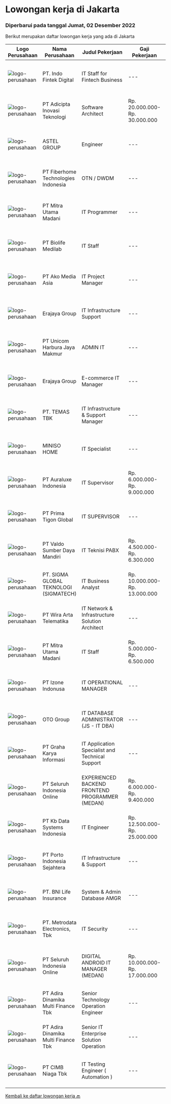 
  # Lowongan kerja di Jakarta

  ### Diperbarui pada tanggal Jumat, 02 Desember 2022

  Berikut merupakan daftar lowongan kerja yang ada di Jakarta

  |Logo Perusahaan | Nama Perusahaan | Judul Pekerjaan | Gaji Pekerjaan | Lokasi | Deskripsi | Tanggal diunggah | Pranala |
  | -------------- | --------------- | --------------- | --------- | --------- | -------------- | ------- | ----------- |
  |![logo-perusahaan](https://i.ibb.co/sqvTCh9/112815900-stock-vector-no-image-available-icon-flat-vector.webp)|PT. Indo Fintek Digital|IT Staff for Fintech Business|---|Jakarta Raya|Responsibilities; Responsible to assess and monitor minimum requirement for related IT matter in conjunction with company core business in fintech...|Rabu, 30 November 2022|https://www.jobstreet.co.id/id/job/it-staff-for-fintech-business-4126414?token=0~f10840c9-6d7d-44f1-bce7-f790f36a7a01&sectionRank=1&jobId=jobstreet-id-job-4126414|
|![logo-perusahaan](https://image-service-cdn.seek.com.au/82ce5710dcf499e452b024e0e2f9a80fb44971fe/ee4dce1061f3f616224767ad58cb2fc751b8d2dc)|PT Adicipta Inovasi Teknologi|Software Architect|Rp. 20.000.000-Rp. 30.000.000|Jakarta Barat|JOB DESCRIPTIONS: Conducts a system architecture evaluation and collaborates with project management and IT development teams to improve the...|Kamis, 01 Desember 2022|https://www.jobstreet.co.id/id/job/software-architect-4115749?token=0~f10840c9-6d7d-44f1-bce7-f790f36a7a01&sectionRank=2&jobId=jobstreet-id-job-4115749|
|![logo-perusahaan](https://image-service-cdn.seek.com.au/e34d753399cc573be3702ef877e1c81969e59d06/ee4dce1061f3f616224767ad58cb2fc751b8d2dc)|ASTEL GROUP|Engineer|---|Jakarta Raya|Job Qualification :  Candidate must possess at least Bachelor's Degree in Engineering (Computer/Telecommunication), Computer Science/Information...|Jumat, 02 Desember 2022|https://www.jobstreet.co.id/id/job/engineer-4128934?token=0~f10840c9-6d7d-44f1-bce7-f790f36a7a01&sectionRank=3&jobId=jobstreet-id-job-4128934|
|![logo-perusahaan](https://image-service-cdn.seek.com.au/75a0e137cbbbb6119c508c6dc1464d0ff9ef547b/ee4dce1061f3f616224767ad58cb2fc751b8d2dc)|PT Fiberhome Technologies Indonesia|OTN / DWDM|---|Jakarta Raya|Job Responsibility1. Responsible for DWDM/OTN Equipment installtion,commissioning,integration.2. Responsible for Quality control during DWDM/OTN...|Kamis, 01 Desember 2022|https://www.jobstreet.co.id/id/job/otn-dwdm-4127419?token=0~f10840c9-6d7d-44f1-bce7-f790f36a7a01&sectionRank=4&jobId=jobstreet-id-job-4127419|
|![logo-perusahaan](https://image-service-cdn.seek.com.au/abe2344a2905e0499372893a4d7c77e15cdde62c/ee4dce1061f3f616224767ad58cb2fc751b8d2dc)|PT Mitra Utama Madani|IT Programmer|---|Jakarta Selatan|Qualifications :- Candidate must be bachelor degree of IT, SI, or Industrial Engineer- Having minimum 1 years working experience in IT Support...|Rabu, 30 November 2022|https://www.jobstreet.co.id/id/job/it-programmer-4126130?token=0~f10840c9-6d7d-44f1-bce7-f790f36a7a01&sectionRank=5&jobId=jobstreet-id-job-4126130|
|![logo-perusahaan](https://image-service-cdn.seek.com.au/cd502c0b778ae12e7564f0e681e42da4eeb256d6/ee4dce1061f3f616224767ad58cb2fc751b8d2dc)|PT Biolife Medilab|IT Staff|---|Jakarta Pusat|Posisi/Job Grade menyesuaikan pengalaman sebelumnyaDeskripsi Pekerjaan:·  Merencanakan, melakukan instalasi, dan pemeliharaan terhadap perangkat,...|Kamis, 01 Desember 2022|https://www.jobstreet.co.id/id/job/it-staff-4128114?token=0~f10840c9-6d7d-44f1-bce7-f790f36a7a01&sectionRank=6&jobId=jobstreet-id-job-4128114|
|![logo-perusahaan](https://image-service-cdn.seek.com.au/0022fc11f4becc787c1138f2cceb86cbec0beef2/ee4dce1061f3f616224767ad58cb2fc751b8d2dc)|PT Ako Media Asia|IT Project Manager|---|Jakarta Raya|Job Responsibilities: Coordinate internal resources and third parties/vendors for the flawless execution of projects Ensure that all projects are...|Kamis, 01 Desember 2022|https://www.jobstreet.co.id/id/job/it-project-manager-4115946?token=0~f10840c9-6d7d-44f1-bce7-f790f36a7a01&sectionRank=7&jobId=jobstreet-id-job-4115946|
|![logo-perusahaan](https://image-service-cdn.seek.com.au/1a2c5a4ce6128662ea32374602a92543f60d4144/ee4dce1061f3f616224767ad58cb2fc751b8d2dc)|Erajaya Group|IT Infrastructure Support|---|Jakarta Barat|Requirements: Experienced with Grocery Retail &amp; Grocery E-Commerce Experienced to retail POS devices installation Used to working under pressure,...|Kamis, 01 Desember 2022|https://www.jobstreet.co.id/id/job/it-infrastructure-support-4128317?token=0~f10840c9-6d7d-44f1-bce7-f790f36a7a01&sectionRank=8&jobId=jobstreet-id-job-4128317|
|![logo-perusahaan](https://image-service-cdn.seek.com.au/42962575ef27df6c85c27e79181e7802c8e6665a/ee4dce1061f3f616224767ad58cb2fc751b8d2dc)|PT Unicom Harbura Jaya Makmur|ADMIN IT|---|Jakarta Pusat|Usia max 30 thnMampu mengenali dan mengatasi masalah yang terjadi pada PC/ Notebook printer,scanner, dan lain sebagainyaInstalasi komputer baik secara...|Kamis, 01 Desember 2022|https://www.jobstreet.co.id/id/job/admin-it-4127582?token=0~f10840c9-6d7d-44f1-bce7-f790f36a7a01&sectionRank=9&jobId=jobstreet-id-job-4127582|
|![logo-perusahaan](https://image-service-cdn.seek.com.au/1a2c5a4ce6128662ea32374602a92543f60d4144/ee4dce1061f3f616224767ad58cb2fc751b8d2dc)|Erajaya Group|E-commerce IT Manager|---|Jakarta Pusat|Job Requirements: Experienced with Grocery Retail &amp;  Grocery E-Commerce Experienced to retail POS, ERP, E-Commerce system &amp; data migration...|Kamis, 01 Desember 2022|https://www.jobstreet.co.id/id/job/e-commerce-it-manager-4128362?token=0~f10840c9-6d7d-44f1-bce7-f790f36a7a01&sectionRank=10&jobId=jobstreet-id-job-4128362|
|![logo-perusahaan](https://image-service-cdn.seek.com.au/f5582a69fb737dc28a1138c0a42ab43ebe33769a/ee4dce1061f3f616224767ad58cb2fc751b8d2dc)|PT. TEMAS TBK|IT Infrastructure & Support Manager|---|Jakarta Utara|-Job Description:1. Implement effective and efficient technology according to Temas' business needs2. Datacenter service availability processing 99%3....|Kamis, 01 Desember 2022|https://www.jobstreet.co.id/id/job/it-infrastructure-support-manager-4127994?token=0~f10840c9-6d7d-44f1-bce7-f790f36a7a01&sectionRank=11&jobId=jobstreet-id-job-4127994|
|![logo-perusahaan](https://image-service-cdn.seek.com.au/c7656e8f3277b3f749ee1e9c60ab81ef926a0940/ee4dce1061f3f616224767ad58cb2fc751b8d2dc)|MINISO HOME|IT Specialist|---|Jakarta Pusat|Job Responsibilities : Responsible for the user operation support of the company information system (SAP, POS, OA, etc.) to ensure system stability...|Rabu, 30 November 2022|https://www.jobstreet.co.id/id/job/it-specialist-4125886?token=0~f10840c9-6d7d-44f1-bce7-f790f36a7a01&sectionRank=12&jobId=jobstreet-id-job-4125886|
|![logo-perusahaan](https://i.ibb.co/sqvTCh9/112815900-stock-vector-no-image-available-icon-flat-vector.webp)|PT Auraluxe Indonesia|IT Supervisor|Rp. 6.000.000-Rp. 9.000.000|Jakarta Utara|Kualifikasi: ​Pendidikan minimal S1 Jurusan Teknik (Teknik Informatika /Sistem Informasi). Berpengalaman dalam menangani sistem IT internal, khususnya...|Rabu, 30 November 2022|https://www.jobstreet.co.id/id/job/it-supervisor-4126165?token=0~f10840c9-6d7d-44f1-bce7-f790f36a7a01&sectionRank=13&jobId=jobstreet-id-job-4126165|
|![logo-perusahaan](https://image-service-cdn.seek.com.au/d94f5ace6cebfdcd245d78d4dbcfb2d385877761/ee4dce1061f3f616224767ad58cb2fc751b8d2dc)|PT Prima Tigon Global|IT SUPERVISOR|---|Jakarta Raya|Job Requirement : Good Appearance with possed strong communication and relationship building, negotiation and presentation skill. Responsible to...|Rabu, 30 November 2022|https://www.jobstreet.co.id/id/job/it-supervisor-4126075?token=0~f10840c9-6d7d-44f1-bce7-f790f36a7a01&sectionRank=14&jobId=jobstreet-id-job-4126075|
|![logo-perusahaan](https://image-service-cdn.seek.com.au/c8b4653eeb66df10a0b4efb696f683ada8224d5a/ee4dce1061f3f616224767ad58cb2fc751b8d2dc)|PT Valdo Sumber Daya Mandiri|IT Teknisi PABX|Rp. 4.500.000-Rp. 6.300.000|Jakarta Pusat|Kualifikasi :•	Usia makasimal 30 Tahun•	Pendidikan Minimal D3/S1 Jurusan Teknik Informatika/Sistem Informatika •	Menguasai Sofware &amp;...|Kamis, 01 Desember 2022|https://www.jobstreet.co.id/id/job/it-teknisi-pabx-4128262?token=0~f10840c9-6d7d-44f1-bce7-f790f36a7a01&sectionRank=15&jobId=jobstreet-id-job-4128262|
|![logo-perusahaan](https://image-service-cdn.seek.com.au/7f5820662b3590c2231782c29931979332943e74/ee4dce1061f3f616224767ad58cb2fc751b8d2dc)|PT. SIGMA GLOBAL TEKNOLOGI (SIGMATECH)|IT Business Analyst|Rp. 10.000.000-Rp. 13.000.000|Jakarta Selatan|Requirments: Min S1 Teknik Informatika / Sistem Informasi Min 2 tahun pengalaman sebagai IT Business Analyst yang memahami business proses...|Kamis, 01 Desember 2022|https://www.jobstreet.co.id/id/job/it-business-analyst-4128474?token=0~f10840c9-6d7d-44f1-bce7-f790f36a7a01&sectionRank=16&jobId=jobstreet-id-job-4128474|
|![logo-perusahaan](https://image-service-cdn.seek.com.au/fe2ccc8e6661927e539c6378f47364d6a24aa54a/ee4dce1061f3f616224767ad58cb2fc751b8d2dc)|PT Wira Arta Telematika|IT Network & Infrastructure Solution Architect|---|Jakarta Raya|Responsibilities: Gather requirements and specifications from clients and users Accountable for creating integrated solutions and will collaborate and...|Kamis, 01 Desember 2022|https://www.jobstreet.co.id/id/job/it-network-infrastructure-solution-architect-4109342?token=0~f10840c9-6d7d-44f1-bce7-f790f36a7a01&sectionRank=17&jobId=jobstreet-id-job-4109342|
|![logo-perusahaan](https://image-service-cdn.seek.com.au/abe2344a2905e0499372893a4d7c77e15cdde62c/ee4dce1061f3f616224767ad58cb2fc751b8d2dc)|PT Mitra Utama Madani|IT Staff|Rp. 5.000.000-Rp. 6.500.000|Jakarta Selatan|Qualifications :- Candidate must be bachelor degree of IT, SI, or Industrial Engineer- Having minimum 2 years working experience in IT Support...|Selasa, 29 November 2022|https://www.jobstreet.co.id/id/job/it-staff-4124880?token=0~f10840c9-6d7d-44f1-bce7-f790f36a7a01&sectionRank=18&jobId=jobstreet-id-job-4124880|
|![logo-perusahaan](https://image-service-cdn.seek.com.au/c56bc5dcdfea041afc356b58e49fb897ce296111/ee4dce1061f3f616224767ad58cb2fc751b8d2dc)|PT Izone Indonusa|IT OPERATIONAL MANAGER|---|Jakarta Utara|Job Description: Provide day to day technical support to users both onsite or remote. Install and support LANs, WANs, network segments, hardware and...|Rabu, 30 November 2022|https://www.jobstreet.co.id/id/job/it-operational-manager-4126040?token=0~f10840c9-6d7d-44f1-bce7-f790f36a7a01&sectionRank=19&jobId=jobstreet-id-job-4126040|
|![logo-perusahaan](https://image-service-cdn.seek.com.au/77d81cdb1c2b0e49b3e327366ca0068db04c4af1/ee4dce1061f3f616224767ad58cb2fc751b8d2dc)|OTO Group|IT DATABASE ADMINISTRATOR (JS - IT DBA)|---|Jakarta Raya|Lingkup kerja: Monitoring database. Maintain production database server, security, dan access role. Developing SQL Job. Troubleshooting production...|Kamis, 01 Desember 2022|https://www.jobstreet.co.id/id/job/it-database-administrator-js-it-dba-4128685?token=0~f10840c9-6d7d-44f1-bce7-f790f36a7a01&sectionRank=20&jobId=jobstreet-id-job-4128685|
|![logo-perusahaan](https://image-service-cdn.seek.com.au/c318dd0b699c6160d2411e7473745c289633be44/ee4dce1061f3f616224767ad58cb2fc751b8d2dc)|PT Graha Karya Informasi|IT Application Specialist and Technical Support|---|Jakarta Raya|1. Minimum 3-5 years as Application Support in Banking/Fintech Industries2. Have experience/knowledge in internet banking project (corporate internet...|Kamis, 01 Desember 2022|https://www.jobstreet.co.id/id/job/it-application-specialist-and-technical-support-4115338?token=0~f10840c9-6d7d-44f1-bce7-f790f36a7a01&sectionRank=21&jobId=jobstreet-id-job-4115338|
|![logo-perusahaan](https://image-service-cdn.seek.com.au/c768f0670f8f8212da7de609b6af9d0b2e5134cc/ee4dce1061f3f616224767ad58cb2fc751b8d2dc)|PT Seluruh Indonesia Online|EXPERIENCED BACKEND FRONTEND PROGRAMMER (MEDAN)|Rp. 6.000.000-Rp. 9.400.000|Aceh|Memiliki pengalaman leadership sebagai Manager sebelumnya.Back End Engineer1. Memiliki pengalaman dalam membangun RESTful APIs2. Menguasai bahasa...|Kamis, 01 Desember 2022|https://www.jobstreet.co.id/id/job/experienced-backend-frontend-programmer-medan-4107985?token=0~f10840c9-6d7d-44f1-bce7-f790f36a7a01&sectionRank=22&jobId=jobstreet-id-job-4107985|
|![logo-perusahaan](https://image-service-cdn.seek.com.au/18000a6939d576a6f3c989d6225a933284467f5e/ee4dce1061f3f616224767ad58cb2fc751b8d2dc)|PT Kb Data Systems Indonesia|IT Engineer|Rp. 12.500.000-Rp. 25.000.000|Jakarta Selatan|Job Description Package Customizing CoreBanking, Payment Gateway, Integrate Digital Sector, Banking Terminal Work Specialization Customizing General...|Kamis, 01 Desember 2022|https://www.jobstreet.co.id/id/job/it-engineer-4127949?token=0~f10840c9-6d7d-44f1-bce7-f790f36a7a01&sectionRank=23&jobId=jobstreet-id-job-4127949|
|![logo-perusahaan](https://image-service-cdn.seek.com.au/d12aaa52d90c73bc0b3a659810e789eafc81aeb3/ee4dce1061f3f616224767ad58cb2fc751b8d2dc)|PT Porto Indonesia Sejahtera|IT Infrastructure & Support|---|Jakarta Utara|Deskripsi pekerjaan: Memastikan komputer yang digunakan oleh user dapat berfungsi dengan normal. Memastikan setiap aplikasi / system yang dipakai oleh...|Senin, 28 November 2022|https://www.jobstreet.co.id/id/job/it-infrastructure-support-4122484?token=0~f10840c9-6d7d-44f1-bce7-f790f36a7a01&sectionRank=24&jobId=jobstreet-id-job-4122484|
|![logo-perusahaan](https://image-service-cdn.seek.com.au/2e0923fa26bc94166db1f6a5bb3f60cdde640100/ee4dce1061f3f616224767ad58cb2fc751b8d2dc)|PT. BNI Life Insurance|System & Admin Database AMGR|---|Jakarta Raya|Job Descriptions: Monitor Database activity to ensure the system is running well Analyze and set action plan related to database issue Doing...|Kamis, 01 Desember 2022|https://www.jobstreet.co.id/id/job/system-admin-database-amgr-4128404?token=0~f10840c9-6d7d-44f1-bce7-f790f36a7a01&sectionRank=25&jobId=jobstreet-id-job-4128404|
|![logo-perusahaan](https://image-service-cdn.seek.com.au/0d75518309b56a3cff39daa569b0ba02cc7a22f2/ee4dce1061f3f616224767ad58cb2fc751b8d2dc)|PT. Metrodata Electronics, Tbk|IT Security|---|Jakarta Raya|Sebagai dukungan layanan Level 1 untuk aktivitas IT Security Monitoring dan analisa masalah terkait Sekuritas dan Vurnerability pada environtment...|Kamis, 01 Desember 2022|https://www.jobstreet.co.id/id/job/it-security-4116101?token=0~f10840c9-6d7d-44f1-bce7-f790f36a7a01&sectionRank=26&jobId=jobstreet-id-job-4116101|
|![logo-perusahaan](https://image-service-cdn.seek.com.au/c768f0670f8f8212da7de609b6af9d0b2e5134cc/ee4dce1061f3f616224767ad58cb2fc751b8d2dc)|PT Seluruh Indonesia Online|DIGITAL ANDROID IT MANAGER (MEDAN)|Rp. 10.000.000-Rp. 17.000.000|Aceh|Memiliki pengalaman leadership sebagai Manager sebelumnya.Extensive Management ANDROID developer neededBack End Engineer1. Memiliki pengalaman dalam...|Kamis, 01 Desember 2022|https://www.jobstreet.co.id/id/job/digital-android-it-manager-medan-4115396?token=0~f10840c9-6d7d-44f1-bce7-f790f36a7a01&sectionRank=27&jobId=jobstreet-id-job-4115396|
|![logo-perusahaan](https://image-service-cdn.seek.com.au/bbcabfd21962410ebbe6ab6694221821c4cad314/ee4dce1061f3f616224767ad58cb2fc751b8d2dc)|PT Adira Dinamika Multi Finance Tbk|Senior Technology Operation Engineer|---|Jakarta Selatan|Job Description : Do docking and review at least once a month related to Digital and Data Analytics operations. Ensure that Closing End of Daily and...|Kamis, 01 Desember 2022|https://www.jobstreet.co.id/id/job/senior-technology-operation-engineer-4128287?token=0~f10840c9-6d7d-44f1-bce7-f790f36a7a01&sectionRank=28&jobId=jobstreet-id-job-4128287|
|![logo-perusahaan](https://image-service-cdn.seek.com.au/bbcabfd21962410ebbe6ab6694221821c4cad314/ee4dce1061f3f616224767ad58cb2fc751b8d2dc)|PT Adira Dinamika Multi Finance Tbk|Senior IT Enterprise Solution Operation|---|Jakarta Selatan|Job Description : Perform case issue analysis in accordance with business processes and applications Perform system control and monitoring,...|Rabu, 30 November 2022|https://www.jobstreet.co.id/id/job/senior-it-enterprise-solution-operation-4114099?token=0~f10840c9-6d7d-44f1-bce7-f790f36a7a01&sectionRank=29&jobId=jobstreet-id-job-4114099|
|![logo-perusahaan](https://image-service-cdn.seek.com.au/2c6f6f12cb15b08239744ca7630b97fee07e84ce/ee4dce1061f3f616224767ad58cb2fc751b8d2dc)|PT CIMB Niaga Tbk|IT Testing Engineer ( Automation )|---|Jakarta Raya|Mengerjakan dan melakukan maintenance terhadap proses otomasi testing terhadap aplikasi dengan kompleksitas tinggi, serta melakukan pengujian aplikasi...|Kamis, 01 Desember 2022|https://www.jobstreet.co.id/id/job/it-testing-engineer-automation-4127411?token=0~f10840c9-6d7d-44f1-bce7-f790f36a7a01&sectionRank=30&jobId=jobstreet-id-job-4127411|


  [Kembali ke daftar lowongan kerja 🔙](../README.md#daftar-lowongan-kerja)
  
